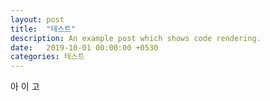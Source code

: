 ```yaml
---
layout: post
title:  "테스트"
description: An example post which shows code rendering.
date:   2019-10-01 00:00:00 +0530
categories: 테스트
---
```

아
이
고
 

